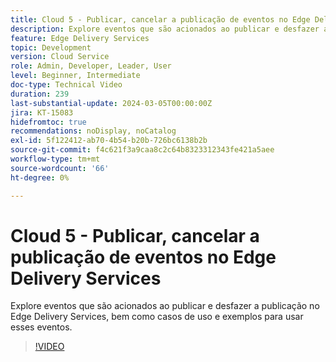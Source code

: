 ```yaml
---
title: Cloud 5 - Publicar, cancelar a publicação de eventos no Edge Delivery Services
description: Explore eventos que são acionados ao publicar e desfazer a publicação no Edge Delivery Services, bem como casos de uso e exemplos para usar esses eventos.
feature: Edge Delivery Services
topic: Development
version: Cloud Service
role: Admin, Developer, Leader, User
level: Beginner, Intermediate
doc-type: Technical Video
duration: 239
last-substantial-update: 2024-03-05T00:00:00Z
jira: KT-15083
hidefromtoc: true
recommendations: noDisplay, noCatalog
exl-id: 5f122412-ab70-4b54-b20b-726bc6138b2b
source-git-commit: f4c621f3a9caa8c2c64b8323312343fe421a5aee
workflow-type: tm+mt
source-wordcount: '66'
ht-degree: 0%

---
```


# Cloud 5 - Publicar, cancelar a publicação de eventos no Edge Delivery Services

Explore eventos que são acionados ao publicar e desfazer a publicação no Edge Delivery Services, bem como casos de uso e exemplos para usar esses eventos.

>[!VIDEO](https://video.tv.adobe.com/v/3427681?learn=on)
